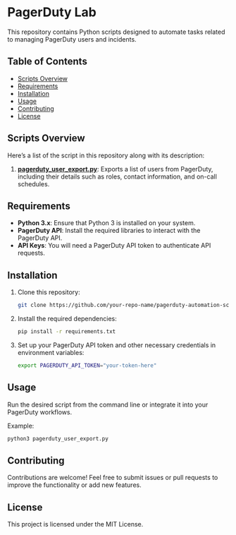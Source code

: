 # PagerDuty Lab

This repository contains Python scripts designed to automate tasks related to managing PagerDuty users and incidents.

## Table of Contents
  - [Scripts Overview](#scripts-overview)
  - [Requirements](#requirements)
  - [Installation](#installation)
  - [Usage](#usage)
  - [Contributing](#contributing)
  - [License](#license)

## Scripts Overview
Here’s a list of the script in this repository along with its description:

1. **[pagerduty_user_export.py](pagerduty_user_export.py)**: Exports a list of users from PagerDuty, including their details such as roles, contact information, and on-call schedules.

## Requirements
- **Python 3.x**: Ensure that Python 3 is installed on your system.
- **PagerDuty API**: Install the required libraries to interact with the PagerDuty API.
- **API Keys**: You will need a PagerDuty API token to authenticate API requests.

## Installation
1. Clone this repository:
   ```bash
   git clone https://github.com/your-repo-name/pagerduty-automation-scripts.git
   ```
2. Install the required dependencies:
   ```bash
   pip install -r requirements.txt
   ```
3. Set up your PagerDuty API token and other necessary credentials in environment variables:
   ```bash
   export PAGERDUTY_API_TOKEN="your-token-here"
   ```

## Usage
Run the desired script from the command line or integrate it into your PagerDuty workflows.

Example:
```bash
python3 pagerduty_user_export.py
```

## Contributing
Contributions are welcome! Feel free to submit issues or pull requests to improve the functionality or add new features.

## License
This project is licensed under the MIT License.
